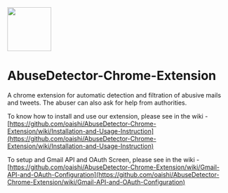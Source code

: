 <img src="https://github.com/oaishi/Citadel/blob/master/icons/spam_128.png" width="100"> 	

 # AbuseDetector-Chrome-Extension	

 A chrome extension for automatic detection and filtration of abusive mails and tweets. The abuser can also ask for help from authorities. 

 To know how to install and use our extension, please see in the wiki - [https://github.com/oaishi/AbuseDetector-Chrome-Extension/wiki/Installation-and-Usage-Instruction](https://github.com/oaishi/AbuseDetector-Chrome-Extension/wiki/Installation-and-Usage-Instruction)
 
 To setup and Gmail API and OAuth Screen, please see in the wiki - [https://github.com/oaishi/AbuseDetector-Chrome-Extension/wiki/Gmail-API-and-OAuth-Configuration](https://github.com/oaishi/AbuseDetector-Chrome-Extension/wiki/Gmail-API-and-OAuth-Configuration)
